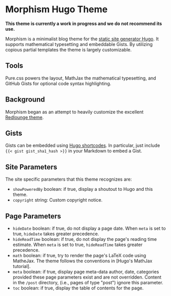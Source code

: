# Morphism Hugo Theme
**This theme is currently a work in progress and we do not recommend its use.**

Morphism is a minimalist blog theme for the 
[static site generator Hugo](https://gohugo.io).
It supports mathematical typesetting and embeddable Gists.  By
utilizing copious partial templates the theme is largely customizable.

## Tools

Pure.css powers the layout, MathJax the mathematical typesetting, and 
GitHub Gists for optional code syntax highlighting.

## Background 

Morphism began as an attempt to heavily customize the excellent 
[Redlounge theme](https://github.com/tmaiaroto/hugo-redlounge).

## Gists

Gists can be embedded using 
[Hugo shortcodes](https://gohugo.io/extras/shortcodes/).  In particular,
just include `{{< gist gist_sha1_hash >}}` in your Markdown to embed
a Gist.

## Site Parameters

The site specific parameters that this theme recognizes are:

- `showPoweredBy` boolean: if true, display a shoutout to Hugo and this theme.
- `copyright` string: Custom copyright notice.

## Page Parameters

- `hideDate` boolean: if true, do not display a page date.  When `meta` is set to
  true, `hideDate` takes greater precedence.
- `hideReadTime` boolean: if true, do not display the page's reading time
  estimate.  When `meta` is set to true, `hideReadTime` takes greater precedence.
- `math` boolean: if true, try to render the page's LaTeX code using MatheJax. The
  theme follows the conventions in [Hugo's MathJax tutorial].
- `meta` boolean: if true, display page meta-data author, date, categories provided
  these page parameters exist and are not overridden.  Content in the `/post` directory,
  (i.e., pages of type "post") ignore this parameter.
- `toc` boolean: if true, display the table of contents for the page.


